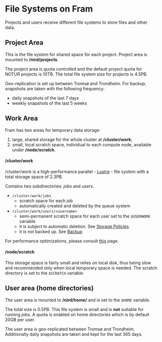 # File Systems on Fram

Projects and users receive different file systems to store files and other data.

## Project Area

This is the file system for shared space for each project. Project area is
mounted to **/nird/projects**.

The project area is quota controlled and the default project quota for NOTUR projects is
10TB. The total file system size for projects is 4.5PB.

Geo-replication is set up between Tromsø and Trondheim.
For backup, snapshots are taken with the following frequency:
* daily snapshots of the last 7 days
* weekly snapshots of the last 5 weeks

## Work Area

Fram has two areas for temporary data storage:
1. large, shared storage for the whole cluster at **/cluster/work**;
2. small, local scratch space, individual to each compute node, available under
**/node/scratch**.

#### /cluster/work

/cluster/work is a high-performance parallel - [Lustre](http://lustre.org) -
file system with a total storage space of 2.3PB.

Contains two subdirectories: *jobs* and *users*.
* `/cluster/work/jobs`
  - scratch space for each job
  - automatically created and deleted by the queue system
* `/cluster/work/users/<username>`
  - semi-permanent scratch space for each user set to the `$USERWORK` variable
  - it is subject to automatic deletion. See [Storage Policies](storage-policies.md).
  - it is not backed up. See [Backup](backup.md)

For performance optimizations, please consult [this](performance-tips.md) page.

#### /node/scratch

This storage space is fairly small and relies on local disk, thus being slow
and recommended only when local temporary space is needed. The scratch directory is set to the `$SCRATCH` variable.

## User area (home directories)

The user area is mounted to **/nird/home/<username>** and is set to the `$HOME` variable.

The total size is 0.5PB. This file system is small and is **not** suitable for running jobs. A quota is enabled on home directories which is by default 20GB per user.

The user area is geo-replicated between Tromsø and Trondheim. Additionally daily
snapshots are taken and kept for the last 365 days.
